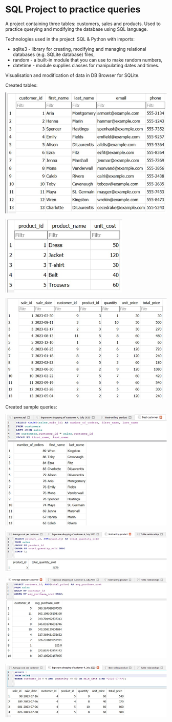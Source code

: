 # SQL Project to practice queries

A project containing three tables: customers, sales and products.
Used to practice querying and modifying the database using SQL language.

Technologies used in the project: SQL & Python with imports:
- sqlite3 - library for creating, modifying and managing relational databases (e.g. SQLite database) files,
- random - a built-in module that you can use to make random numbers,
- datetime - module supplies classes for manipulating dates and times.

Visualisation and modification of data in DB Browser for SQLite.

Created tables:

![1](https://github.com/weronikaabednarz/SQL-and-Python/blob/main/screenshots/customers_table.jpg)

![2](https://github.com/weronikaabednarz/SQL-and-Python/blob/main/screenshots/products_table.jpg)

![3](https://github.com/weronikaabednarz/SQL-and-Python/blob/main/screenshots/sales_table.jpg)

Created sample queries:

![4](https://github.com/weronikaabednarz/SQL-and-Python/blob/main/screenshots/fourth_query.jpg)

![5](https://github.com/weronikaabednarz/SQL-and-Python/blob/main/screenshots/third_query.jpg)

![6](https://github.com/weronikaabednarz/SQL-and-Python/blob/main/screenshots/first_query.jpg)

![7](https://github.com/weronikaabednarz/SQL-and-Python/blob/main/screenshots/second_query.jpg)
